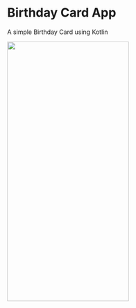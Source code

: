 # Birthday Card App

A simple Birthday Card using Kotlin


<img src="https://user-images.githubusercontent.com/71485068/173869876-0d211d4c-811f-47fb-8694-5b95ec0028e2.jpg" style="width:280px;height:600px;">


